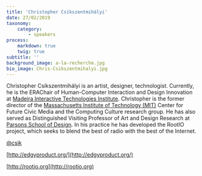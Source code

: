 ```yaml
---
title: 'Christopher Csíkszentmihályi'
date: 27/02/2019
taxonomy:
    category:
        - speakers
process:
    markdown: true
    twig: true
subtitle: ''
background_image: a-la-recherche.jpg
bio_image: Chris-Csikszentmihalyi.jpg
---
```


Christopher Csíkszentmihályi is an artist, designer, technologist. Currently, he is the ERAChair of Human-Computer Interaction and Design Innovation at [Madeira Interactive Technologies Institute](https://www.m-iti.org/). Christopher is the former director of the [Massachusetts Institute of Technology (MIT)](https://civic.mit.edu/) Center for Future Civic Media and the Computing Culture research group. He has also served as Distinguished Visiting Professor of Art and Design Research at [Parsons School of Design](https://www.newschool.edu/parsons/). In his practice he has developed the RootIO project, which seeks to blend the best of radio with the best of the Internet.

[@csik](https://twitter.com/csik)

[http://edgyproduct.org/](http://edgyproduct.org/)

[http://rootio.org](http://rootio.org)
